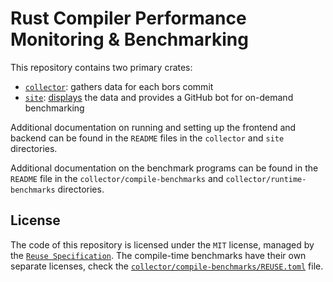 # Rust Compiler Performance Monitoring & Benchmarking

This repository contains two primary crates: 
* [`collector`](./collector): gathers data for each bors commit
* [`site`](./site): [displays](https://perf.rust-lang.org) the data and provides a GitHub bot for on-demand benchmarking

Additional documentation on running and setting up the frontend and backend can
be found in the `README` files in the `collector` and `site` directories.

Additional documentation on the benchmark programs can be found in the `README`
file in the `collector/compile-benchmarks` and `collector/runtime-benchmarks` directories.

## License
The code of this repository is licensed under the `MIT` license, managed by the [`Reuse Specification`](REUSE.toml).
The compile-time benchmarks have their own separate licenses, check the [`collector/compile-benchmarks/REUSE.toml`](collector/compile-benchmarks/REUSE.toml) file.
